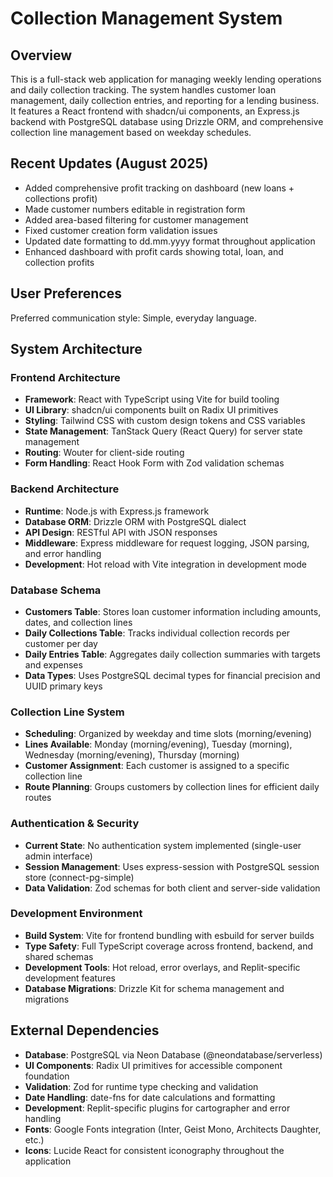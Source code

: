 # Collection Management System

## Overview

This is a full-stack web application for managing weekly lending operations and daily collection tracking. The system handles customer loan management, daily collection entries, and reporting for a lending business. It features a React frontend with shadcn/ui components, an Express.js backend with PostgreSQL database using Drizzle ORM, and comprehensive collection line management based on weekday schedules.

## Recent Updates (August 2025)
- Added comprehensive profit tracking on dashboard (new loans + collections profit)
- Made customer numbers editable in registration form
- Added area-based filtering for customer management
- Fixed customer creation form validation issues
- Updated date formatting to dd.mm.yyyy format throughout application
- Enhanced dashboard with profit cards showing total, loan, and collection profits

## User Preferences

Preferred communication style: Simple, everyday language.

## System Architecture

### Frontend Architecture
- **Framework**: React with TypeScript using Vite for build tooling
- **UI Library**: shadcn/ui components built on Radix UI primitives
- **Styling**: Tailwind CSS with custom design tokens and CSS variables
- **State Management**: TanStack Query (React Query) for server state management
- **Routing**: Wouter for client-side routing
- **Form Handling**: React Hook Form with Zod validation schemas

### Backend Architecture
- **Runtime**: Node.js with Express.js framework
- **Database ORM**: Drizzle ORM with PostgreSQL dialect
- **API Design**: RESTful API with JSON responses
- **Middleware**: Express middleware for request logging, JSON parsing, and error handling
- **Development**: Hot reload with Vite integration in development mode

### Database Schema
- **Customers Table**: Stores loan customer information including amounts, dates, and collection lines
- **Daily Collections Table**: Tracks individual collection records per customer per day
- **Daily Entries Table**: Aggregates daily collection summaries with targets and expenses
- **Data Types**: Uses PostgreSQL decimal types for financial precision and UUID primary keys

### Collection Line System
- **Scheduling**: Organized by weekday and time slots (morning/evening)
- **Lines Available**: Monday (morning/evening), Tuesday (morning), Wednesday (morning/evening), Thursday (morning)
- **Customer Assignment**: Each customer is assigned to a specific collection line
- **Route Planning**: Groups customers by collection lines for efficient daily routes

### Authentication & Security
- **Current State**: No authentication system implemented (single-user admin interface)
- **Session Management**: Uses express-session with PostgreSQL session store (connect-pg-simple)
- **Data Validation**: Zod schemas for both client and server-side validation

### Development Environment
- **Build System**: Vite for frontend bundling with esbuild for server builds
- **Type Safety**: Full TypeScript coverage across frontend, backend, and shared schemas
- **Development Tools**: Hot reload, error overlays, and Replit-specific development features
- **Database Migrations**: Drizzle Kit for schema management and migrations

## External Dependencies

- **Database**: PostgreSQL via Neon Database (@neondatabase/serverless)
- **UI Components**: Radix UI primitives for accessible component foundation
- **Validation**: Zod for runtime type checking and validation
- **Date Handling**: date-fns for date calculations and formatting
- **Development**: Replit-specific plugins for cartographer and error handling
- **Fonts**: Google Fonts integration (Inter, Geist Mono, Architects Daughter, etc.)
- **Icons**: Lucide React for consistent iconography throughout the application